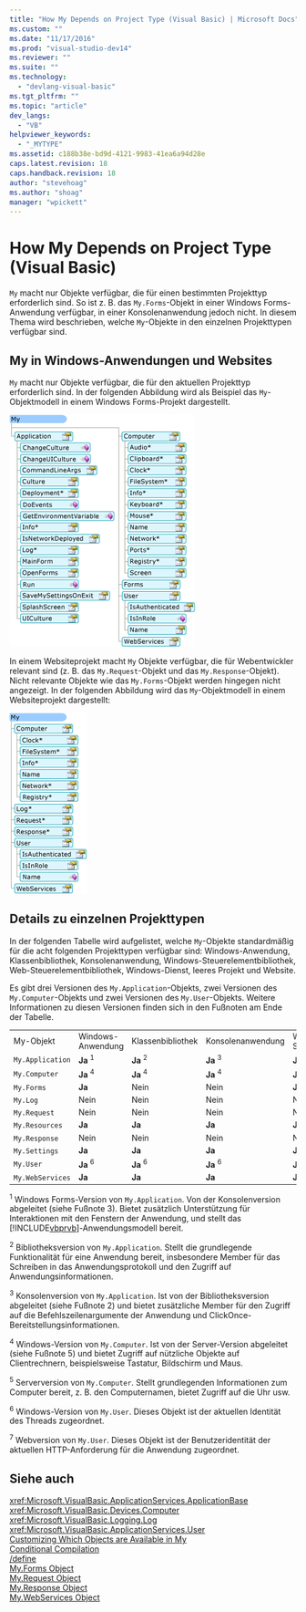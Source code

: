 ```yaml
---
title: "How My Depends on Project Type (Visual Basic) | Microsoft Docs"
ms.custom: ""
ms.date: "11/17/2016"
ms.prod: "visual-studio-dev14"
ms.reviewer: ""
ms.suite: ""
ms.technology: 
  - "devlang-visual-basic"
ms.tgt_pltfrm: ""
ms.topic: "article"
dev_langs: 
  - "VB"
helpviewer_keywords: 
  - "_MYTYPE"
ms.assetid: c188b38e-bd9d-4121-9983-41ea6a94d28e
caps.latest.revision: 18
caps.handback.revision: 18
author: "stevehoag"
ms.author: "shoag"
manager: "wpickett"
---
```

# How My Depends on Project Type (Visual Basic)
`My` macht nur Objekte verfügbar, die für einen bestimmten Projekttyp erforderlich sind.  So ist z. B. das `My.Forms`\-Objekt in einer Windows Forms\-Anwendung verfügbar, in einer Konsolenanwendung jedoch nicht.  In diesem Thema wird beschrieben, welche `My`\-Objekte in den einzelnen Projekttypen verfügbar sind.  
  
## My in Windows\-Anwendungen und Websites  
 `My` macht nur Objekte verfügbar, die für den aktuellen Projekttyp erforderlich sind.  In der folgenden Abbildung wird als Beispiel das `My`\-Objektmodell in einem Windows Forms\-Projekt dargestellt.  
  
 ![Form von "My" in einer Windows&#45;Anwendung](../../../visual-basic/developing-apps/development-with-my/media/myinwinform.png "MyInWinForm")  
  
 In einem Websiteprojekt macht `My` Objekte verfügbar, die für Webentwickler relevant sind \(z. B. das `My.Request`\-Objekt und das `My.Response`\-Objekt\). Nicht relevante Objekte wie das `My.Forms`\-Objekt werden hingegen nicht angezeigt.  In der folgenden Abbildung wird das `My`\-Objektmodell in einem Websiteprojekt dargestellt:  
  
 ![Form von "My" in einer Webanwendung](../../../visual-basic/developing-apps/development-with-my/media/myinweb.png "MyInWeb")  
  
## Details zu einzelnen Projekttypen  
 In der folgenden Tabelle wird aufgelistet, welche `My`\-Objekte standardmäßig für die acht folgenden Projekttypen verfügbar sind: Windows\-Anwendung, Klassenbibliothek, Konsolenanwendung, Windows\-Steuerelementbibliothek, Web\-Steuerelementbibliothek, Windows\-Dienst, leeres Projekt und Website.  
  
 Es gibt drei Versionen des `My.Application`\-Objekts, zwei Versionen des `My.Computer`\-Objekts und zwei Versionen des `My.User`\-Objekts. Weitere Informationen zu diesen Versionen finden sich in den Fußnoten am Ende der Tabelle.  
  
||||||||||  
|-|-|-|-|-|-|-|-|-|  
|My\-Objekt|Windows\-Anwendung|Klassenbibliothek|Konsolenanwendung|Windows\-Steuerelementbibliothek|Web\-Steuerelementbibliothek|Windows\-Dienst|Leer|Website|  
|`My.Application`|**Ja** <sup>1</sup>|**Ja** <sup>2</sup>|**Ja** <sup>3</sup>|**Ja** <sup>2</sup>|Nein|**Ja** <sup>3</sup>|Nein|Nein|  
|`My.Computer`|**Ja** <sup>4</sup>|**Ja** <sup>4</sup>|**Ja** <sup>4</sup>|**Ja** <sup>4</sup>|**Ja** <sup>5</sup>|**Ja** <sup>4</sup>|Nein|**Ja** <sup>5</sup>|  
|`My.Forms`|**Ja**|Nein|Nein|**Ja**|Nein|Nein|Nein|Nein|  
|`My.Log`|Nein|Nein|Nein|Nein|Nein|Nein|Nein|**Ja**|  
|`My.Request`|Nein|Nein|Nein|Nein|Nein|Nein|Nein|**Ja**|  
|`My.Resources`|**Ja**|**Ja**|**Ja**|**Ja**|**Ja**|**Ja**|Nein|Nein|  
|`My.Response`|Nein|Nein|Nein|Nein|Nein|Nein|Nein|**Ja**|  
|`My.Settings`|**Ja**|**Ja**|**Ja**|**Ja**|**Ja**|**Ja**|Nein|Nein|  
|`My.User`|**Ja** <sup>6</sup>|**Ja** <sup>6</sup>|**Ja** <sup>6</sup>|**Ja** <sup>6</sup>|**Ja** <sup>7</sup>|**Ja** <sup>6</sup>|Nein|**Ja** <sup>7</sup>|  
|`My.WebServices`|**Ja**|**Ja**|**Ja**|**Ja**|**Ja**|**Ja**|Nein|Nein|  
  
 <sup>1</sup> Windows Forms\-Version von `My.Application`.  Von der Konsolenversion abgeleitet \(siehe Fußnote 3\). Bietet zusätzlich Unterstützung für Interaktionen mit den Fenstern der Anwendung, und stellt das [!INCLUDE[vbprvb](../../../csharp/programming-guide/concepts/linq/includes/vbprvb_md.md)]\-Anwendungsmodell bereit.  
  
 <sup>2</sup> Bibliotheksversion von `My.Application`.  Stellt die grundlegende Funktionalität für eine Anwendung bereit, insbesondere Member für das Schreiben in das Anwendungsprotokoll und den Zugriff auf Anwendungsinformationen.  
  
 <sup>3</sup> Konsolenversion von `My.Application`.  Ist von der Bibliotheksversion abgeleitet \(siehe Fußnote 2\) und bietet zusätzliche Member für den Zugriff auf die Befehlszeilenargumente der Anwendung und ClickOnce\-Bereitstellungsinformationen.  
  
 <sup>4</sup> Windows\-Version von `My.Computer`.  Ist von der Server\-Version abgeleitet \(siehe Fußnote 5\) und bietet Zugriff auf nützliche Objekte auf Clientrechnern, beispielsweise Tastatur, Bildschirm und Maus.  
  
 <sup>5</sup> Serverversion von `My.Computer`.  Stellt grundlegenden Informationen zum Computer bereit, z. B. den Computernamen, bietet Zugriff auf die Uhr usw.  
  
 <sup>6</sup> Windows\-Version von `My.User`.  Dieses Objekt ist der aktuellen Identität des Threads zugeordnet.  
  
 <sup>7</sup> Webversion von `My.User`.  Dieses Objekt ist der Benutzeridentität der aktuellen HTTP\-Anforderung für die Anwendung zugeordnet.  
  
## Siehe auch  
 <xref:Microsoft.VisualBasic.ApplicationServices.ApplicationBase>   
 <xref:Microsoft.VisualBasic.Devices.Computer>   
 <xref:Microsoft.VisualBasic.Logging.Log>   
 <xref:Microsoft.VisualBasic.ApplicationServices.User>   
 [Customizing Which Objects are Available in My](../../../visual-basic/developing-apps/customizing-extending-my/customizing-which-objects-are-available-in-my.md)   
 [Conditional Compilation](../../../visual-basic/programming-guide/program-structure/conditional-compilation.md)   
 [\/define](../../../visual-basic/reference/command-line-compiler/define.md)   
 [My.Forms Object](../../../visual-basic/language-reference/objects/my-forms-object.md)   
 [My.Request Object](../../../visual-basic/language-reference/objects/my-request-object.md)   
 [My.Response Object](../../../visual-basic/language-reference/objects/my-response-object.md)   
 [My.WebServices Object](../../../visual-basic/language-reference/objects/my-webservices-object.md)
